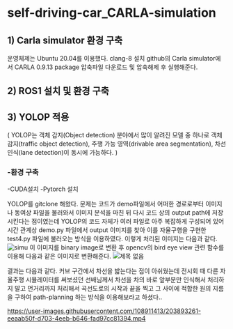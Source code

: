# self-driving-car_CARLA-simulation

## 1) Carla simulator 환경 구축 
운영체제는 Ubuntu 20.04를 이용했다.
clang-8 설치
github의 Carla simulator에서 CARLA 0.9.13 package 압축파일 다운로드 및 압축해제 후 실행해준다. 

## 2) ROS1 설치 및 환경 구축




## 3) YOLOP 적용
( YOLOP는 객체 감지(Object detection) 분야에서 많이 알려진 모델 중 하나로 객체 감지(traffic object detection), 주행 가능 영역(drivable area segmentation), 차선 인식(lane detection)이 동시에 가능하다. )

### -환경 구축
-CUDA설치
-Pytorch 설치

YOLOP를 gitclone 해왔다. 문제는 코드가 demo파일에서 어떠한 경로로부터 이미지나 동여상 파일을 불러와서 이미지 분석을 마친 뒤 다시 코드 상의 output path에 저장시킨다는 점이였는데 YOLOP의 코드 자체가 여러 파일로 아주 복잡하게 구성되어 있어 시간 관계상 demo.py 파일에서 output 이미지를 찾아 이를 자율구행을 구현한 test4.py 파일에 불러오는 방식을 이용하였다. 이렇게 처리된 이미지는 다음과 같다.
![simu](https://user-images.githubusercontent.com/108911413/203894258-d7313532-0a0f-445e-a449-e0207762a46a.jpg)
이 이미지를 binary image로 변환 후 opencv의 bird eye view 관련 함수를 이용해 다음과 같은 이미지로 변환해준다.
![제목 없음](https://user-images.githubusercontent.com/108911413/203894156-3c759610-a1b4-4995-bda3-17247829cd17.png)

결과는 다음과 같다. 커브 구간에서 차선을 밟는다는 점이 아쉬웠는데 전시회 때 다른 자율주행 시뮬레이터를 써보셨던 선배님께서 차선을 차의 바로 앞부분만 인식해서 처리하지 말고 먼거리까지 처리해서 곡선도로의 시작과 끝을 찍고 그 사이에 적합한 원의 지름을 구하여 path-planning 하는 방식을 이용해보라고 하셨다..

https://user-images.githubusercontent.com/108911413/203893261-eeaab50f-d703-4eeb-b646-fad97cc81394.mp4

